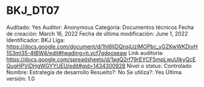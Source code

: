 # BKJ_DT07

Auditado: Yes
Auditor: Anonymous
Categoría: Documentos técnicos
Fecha de creación: March 16, 2022
Fecha de última modificación: June 1, 2022
Identificador: BKJ
Liga: https://docs.google.com/document/d/1hI6IjDQnsjUziMOPbc_yGZKwWKDivH1S3ml35-4tBW4/edit#heading=h.vcf7gdpoxeaw
Link auditoría: https://docs.google.com/spreadsheets/d/1agQ2rf79rEYCF5mpLwuUIkyQcEQugHPViDHgWGYYUEU/edit#gid=1434300928
Nivel o status: Controlado
Nombre: Estrategia de desarrollo
Resuelto?: No
Se utiliza?: Yes
Última versión: 1.0
